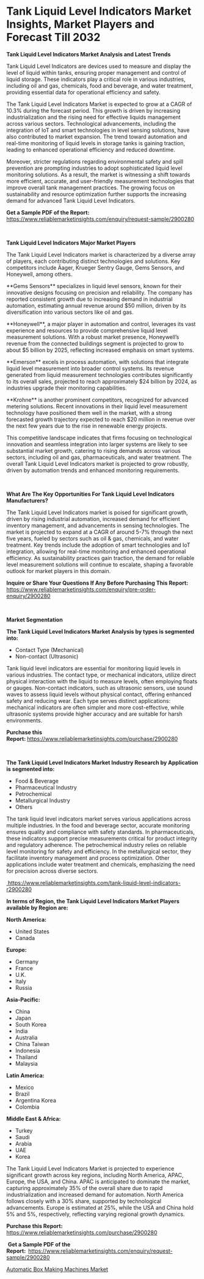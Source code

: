 <p><h1>Tank Liquid Level Indicators Market Insights, Market Players and Forecast Till 2032</h1></p><p><strong>Tank Liquid Level Indicators Market Analysis and Latest Trends</strong></p>
<p><p>Tank Liquid Level Indicators are devices used to measure and display the level of liquid within tanks, ensuring proper management and control of liquid storage. These indicators play a critical role in various industries, including oil and gas, chemicals, food and beverage, and water treatment, providing essential data for operational efficiency and safety.</p><p>The Tank Liquid Level Indicators Market is expected to grow at a CAGR of 10.3% during the forecast period. This growth is driven by increasing industrialization and the rising need for effective liquids management across various sectors. Technological advancements, including the integration of IoT and smart technologies in level sensing solutions, have also contributed to market expansion. The trend toward automation and real-time monitoring of liquid levels in storage tanks is gaining traction, leading to enhanced operational efficiency and reduced downtime.</p><p>Moreover, stricter regulations regarding environmental safety and spill prevention are prompting industries to adopt sophisticated liquid level monitoring solutions. As a result, the market is witnessing a shift towards more efficient, accurate, and user-friendly measurement technologies that improve overall tank management practices. The growing focus on sustainability and resource optimization further supports the increasing demand for advanced Tank Liquid Level Indicators.</p></p>
<p><strong>Get a Sample PDF of the Report:&nbsp;</strong> <a href="https://www.reliablemarketinsights.com/enquiry/request-sample/2900280?utm_campaign=2187&utm_medium=2&utm_source=Github&utm_content=ia&utm_term=16032025&utm_id=tank-liquid-level-indicators">https://www.reliablemarketinsights.com/enquiry/request-sample/2900280</a></p>
<p>&nbsp;</p>
<p><strong>Tank Liquid Level Indicators Major Market Players</strong></p>
<p><p>The Tank Liquid Level Indicators market is characterized by a diverse array of players, each contributing distinct technologies and solutions. Key competitors include Äager, Krueger Sentry Gauge, Gems Sensors, and Honeywell, among others.</p><p>**Gems Sensors** specializes in liquid level sensors, known for their innovative designs focusing on precision and reliability. The company has reported consistent growth due to increasing demand in industrial automation, estimating annual revenue around $50 million, driven by its diversification into various sectors like oil and gas.</p><p>**Honeywell**, a major player in automation and control, leverages its vast experience and resources to provide comprehensive liquid level measurement solutions. With a robust market presence, Honeywell’s revenue from the connected buildings segment is projected to grow to about $5 billion by 2025, reflecting increased emphasis on smart systems.</p><p>**Emerson** excels in process automation, with solutions that integrate liquid level measurement into broader control systems. Its revenue generated from liquid measurement technologies contributes significantly to its overall sales, projected to reach approximately $24 billion by 2024, as industries upgrade their monitoring capabilities.</p><p>**Krohne** is another prominent competitors, recognized for advanced metering solutions. Recent innovations in their liquid level measurement technology have positioned them well in the market, with a strong forecasted growth trajectory expected to reach $20 million in revenue over the next few years due to the rise in renewable energy projects.</p><p>This competitive landscape indicates that firms focusing on technological innovation and seamless integration into larger systems are likely to see substantial market growth, catering to rising demands across various sectors, including oil and gas, pharmaceuticals, and water treatment. The overall Tank Liquid Level Indicators market is projected to grow robustly, driven by automation trends and enhanced monitoring requirements.</p></p>
<p>&nbsp;</p>
<p><strong>What Are The Key Opportunities For Tank Liquid Level Indicators Manufacturers?</strong></p>
<p><p>The Tank Liquid Level Indicators market is poised for significant growth, driven by rising industrial automation, increased demand for efficient inventory management, and advancements in sensing technologies. The market is projected to expand at a CAGR of around 5-7% through the next five years, fueled by sectors such as oil & gas, chemicals, and water treatment. Key trends include the adoption of smart technologies and IoT integration, allowing for real-time monitoring and enhanced operational efficiency. As sustainability practices gain traction, the demand for reliable level measurement solutions will continue to escalate, shaping a favorable outlook for market players in this domain.</p></p>
<p><strong>Inquire or Share Your Questions If Any Before Purchasing This Report:</strong> <a href="https://www.reliablemarketinsights.com/enquiry/pre-order-enquiry/2900280?utm_campaign=2187&utm_medium=2&utm_source=Github&utm_content=ia&utm_term=16032025&utm_id=tank-liquid-level-indicators">https://www.reliablemarketinsights.com/enquiry/pre-order-enquiry/2900280</a></p>
<p>&nbsp;</p>
<p><strong>Market Segmentation</strong></p>
<p><strong>The Tank Liquid Level Indicators Market Analysis by types is segmented into:</strong></p>
<p><ul><li>Contact Type (Mechanical)</li><li>Non-contact (Ultrasonic)</li></ul></p>
<p><p>Tank liquid level indicators are essential for monitoring liquid levels in various industries. The contact type, or mechanical indicators, utilize direct physical interaction with the liquid to measure levels, often employing floats or gauges. Non-contact indicators, such as ultrasonic sensors, use sound waves to assess liquid levels without physical contact, offering enhanced safety and reducing wear. Each type serves distinct applications: mechanical indicators are often simpler and more cost-effective, while ultrasonic systems provide higher accuracy and are suitable for harsh environments.</p></p>
<p><strong>Purchase this Report:&nbsp;</strong><a href="https://www.reliablemarketinsights.com/purchase/2900280?utm_campaign=2187&utm_medium=2&utm_source=Github&utm_content=ia&utm_term=16032025&utm_id=tank-liquid-level-indicators">https://www.reliablemarketinsights.com/purchase/2900280</a></p>
<p>&nbsp;</p>
<p><strong>The Tank Liquid Level Indicators Market Industry Research by Application is segmented into:</strong></p>
<p><ul><li>Food & Beverage</li><li>Pharmaceutical Industry</li><li>Petrochemical</li><li>Metallurgical Industry</li><li>Others</li></ul></p>
<p><p>The tank liquid level indicators market serves various applications across multiple industries. In the food and beverage sector, accurate monitoring ensures quality and compliance with safety standards. In pharmaceuticals, these indicators support precise measurements critical for product integrity and regulatory adherence. The petrochemical industry relies on reliable level monitoring for safety and efficiency. In the metallurgical sector, they facilitate inventory management and process optimization. Other applications include water treatment and chemicals, emphasizing the need for precision across diverse sectors.</p></p>
<p><a href="https://www.reliablemarketinsights.com/tank-liquid-level-indicators-r2900280?utm_campaign=2187&utm_medium=2&utm_source=Github&utm_content=ia&utm_term=16032025&utm_id=tank-liquid-level-indicators">&nbsp;https://www.reliablemarketinsights.com/tank-liquid-level-indicators-r2900280</a></p>
<p><strong>In terms of Region, the Tank Liquid Level Indicators Market Players available by Region are:</strong></p>
<p>
    <p> <strong> North America: </strong>
        <ul>
            <li>United States</li>
            <li>Canada</li>
        </ul>
        </p> 
    <p> <strong> Europe: </strong>
        <ul>
            <li>Germany</li>
            <li>France</li>
            <li>U.K.</li>
            <li>Italy</li>
            <li>Russia</li>
        </ul>
        </p> 
    <p> <strong> Asia-Pacific: </strong>
        <ul>
            <li>China</li>
            <li>Japan</li>
            <li>South Korea</li>
            <li>India</li>
            <li>Australia</li>
            <li>China Taiwan</li>
            <li>Indonesia</li>
            <li>Thailand</li>
            <li>Malaysia</li>
        </ul>
        </p> 
    <p> <strong> Latin America: </strong>
        <ul>
            <li>Mexico</li>
            <li>Brazil</li>
            <li>Argentina Korea</li>
            <li>Colombia</li>
        </ul>
        </p> 
    <p> <strong> Middle East & Africa: </strong>
        <ul>
            <li>Turkey</li>
            <li>Saudi</li>
            <li>Arabia</li>
            <li>UAE</li>
            <li>Korea</li>
        </ul>
    </p>
    </p>
<p><p>The Tank Liquid Level Indicators Market is projected to experience significant growth across key regions, including North America, APAC, Europe, the USA, and China. APAC is anticipated to dominate the market, capturing approximately 35% of the overall share due to rapid industrialization and increased demand for automation. North America follows closely with a 30% share, supported by technological advancements. Europe is estimated at 25%, while the USA and China hold 5% and 5%, respectively, reflecting varying regional growth dynamics.</p></p>
<p><strong>Purchase this Report: </strong><a href="https://www.reliablemarketinsights.com/purchase/2900280?utm_campaign=2187&utm_medium=2&utm_source=Github&utm_content=ia&utm_term=16032025&utm_id=tank-liquid-level-indicators">https://www.reliablemarketinsights.com/purchase/2900280</a></p>
<p>&nbsp;<strong>Get a Sample PDF of the Report:&nbsp;&nbsp;</strong><a href="https://www.reliablemarketinsights.com/enquiry/request-sample/2900280?utm_campaign=2187&utm_medium=2&utm_source=Github&utm_content=ia&utm_term=16032025&utm_id=tank-liquid-level-indicators">https://www.reliablemarketinsights.com/enquiry/request-sample/2900280</a></p>
<p><strong></strong></p>
<p><p><a href="https://github.com/nicoletavirag/Market-Research-Report-List-5/blob/main/automatic-box-making-machines-market.md?utm_campaign=2187&utm_medium=2&utm_source=Github&utm_content=ia&utm_term=16032025&utm_id=tank-liquid-level-indicators">Automatic Box Making Machines Market</a></p></p>